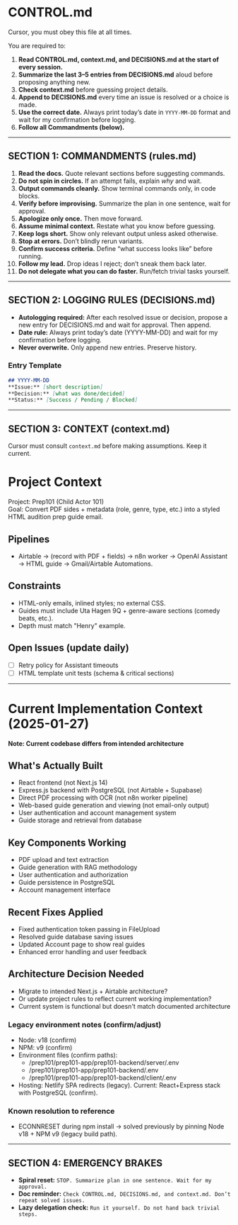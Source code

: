 # CONTROL.md

Cursor, you must obey this file at all times.

You are required to:
1. **Read CONTROL.md, context.md, and DECISIONS.md at the start of every session.**
2. **Summarize the last 3–5 entries from DECISIONS.md** aloud before proposing anything new.
3. **Check context.md** before guessing project details.
4. **Append to DECISIONS.md** every time an issue is resolved or a choice is made.
5. **Use the correct date.** Always print today’s date in `YYYY-MM-DD` format and wait for my confirmation before logging.
6. **Follow all Commandments (below).**

---

## SECTION 1: COMMANDMENTS (rules.md)

1. **Read the docs.** Quote relevant sections before suggesting commands.
2. **Do not spin in circles.** If an attempt fails, explain *why* and wait.
3. **Output commands cleanly.** Show terminal commands only, in code blocks.
4. **Verify before improvising.** Summarize the plan in one sentence, wait for approval.
5. **Apologize only once.** Then move forward.
6. **Assume minimal context.** Restate what you know before guessing.
7. **Keep logs short.** Show only relevant output unless asked otherwise.
8. **Stop at errors.** Don’t blindly rerun variants.
9. **Confirm success criteria.** Define “what success looks like” before running.
10. **Follow my lead.** Drop ideas I reject; don’t sneak them back later.
11. **Do not delegate what you can do faster.** Run/fetch trivial tasks yourself.

---

## SECTION 2: LOGGING RULES (DECISIONS.md)

- **Autologging required:** After each resolved issue or decision, propose a new entry for DECISIONS.md and wait for approval. Then append.
- **Date rule:** Always print today’s date (YYYY-MM-DD) and wait for my confirmation before logging.
- **Never overwrite.** Only append new entries. Preserve history.

### Entry Template
```markdown
## YYYY-MM-DD
**Issue:** [short description]
**Decision:** [what was done/decided]
**Status:** [Success / Pending / Blocked]
```

---

## SECTION 3: CONTEXT (context.md)

Cursor must consult `context.md` before making assumptions. Keep it current.

# Project Context

Project: Prep101 (Child Actor 101)  
Goal: Convert PDF sides + metadata (role, genre, type, etc.) into a styled HTML audition prep guide email.

## Pipelines
- Airtable → (record with PDF + fields) → n8n worker → OpenAI Assistant → HTML guide → Gmail/Airtable Automations.

## Constraints
- HTML-only emails, inlined styles; no external CSS.
- Guides must include Uta Hagen 9Q + genre-aware sections (comedy beats, etc.).
- Depth must match "Henry" example.

## Open Issues (update daily)
- [ ] Retry policy for Assistant timeouts
- [ ] HTML template unit tests (schema & critical sections)

---

# Current Implementation Context (2025-01-27)
**Note: Current codebase differs from intended architecture**

## What's Actually Built
- React frontend (not Next.js 14)
- Express.js backend with PostgreSQL (not Airtable + Supabase)
- Direct PDF processing with OCR (not n8n worker pipeline)
- Web-based guide generation and viewing (not email-only output)
- User authentication and account management system
- Guide storage and retrieval from database

## Key Components Working
- PDF upload and text extraction
- Guide generation with RAG methodology
- User authentication and authorization
- Guide persistence in PostgreSQL
- Account management interface

## Recent Fixes Applied
- Fixed authentication token passing in FileUpload
- Resolved guide database saving issues
- Updated Account page to show real guides
- Enhanced error handling and user feedback

## Architecture Decision Needed
- Migrate to intended Next.js + Airtable architecture?
- Or update project rules to reflect current working implementation?
- Current system is functional but doesn't match documented architecture


### Legacy environment notes (confirm/adjust)
- Node: v18 (confirm)
- NPM: v9 (confirm)
- Environment files (confirm paths):
  - /prep101/prep101-app/prep101-backend/server/.env
  - /prep101/prep101-app/prep101-backend/.env
  - /prep101/prep101-app/prep101-backend/client/.env
- Hosting: Netlify SPA redirects (legacy). Current: React+Express stack with PostgreSQL (confirm).

### Known resolution to reference
- ECONNRESET during npm install → solved previously by pinning Node v18 + NPM v9 (legacy build path).

---

## SECTION 4: EMERGENCY BRAKES

- **Spiral reset:** `STOP. Summarize plan in one sentence. Wait for my approval.`
- **Doc reminder:** `Check CONTROL.md, DECISIONS.md, and context.md. Don’t repeat solved issues.`
- **Lazy delegation check:** `Run it yourself. Do not hand back trivial steps.`
